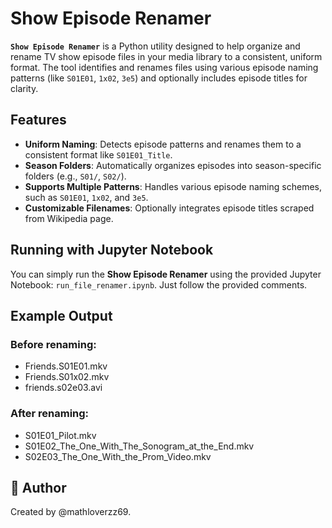 # Show Episode Renamer

**`Show Episode Renamer`** is a Python utility designed to help organize and rename TV show episode files in your media library to a consistent, uniform format. The tool identifies and renames files using various episode naming patterns (like `S01E01`, `1x02`, `3e5`) and optionally includes episode titles for clarity.

## Features

- **Uniform Naming**: Detects episode patterns and renames them to a consistent format like `S01E01_Title`.
- **Season Folders**: Automatically organizes episodes into season-specific folders (e.g., `S01/`, `S02/`).
- **Supports Multiple Patterns**: Handles various episode naming schemes, such as `S01E01`, `1x02`, and `3e5`.
- **Customizable Filenames**: Optionally integrates episode titles scraped from Wikipedia page.

## Running with Jupyter Notebook

You can simply run the **Show Episode Renamer** using the provided Jupyter Notebook: `run_file_renamer.ipynb`. Just follow the provided comments.

## Example Output

### Before renaming:
- Friends.S01E01.mkv  
- Friends.S01x02.mkv  
- friends.s02e03.avi  

### After renaming:
- S01E01_Pilot.mkv  
- S01E02_The_One_With_The_Sonogram_at_the_End.mkv  
- S02E03_The_One_With_the_Prom_Video.mkv

## 👤 Author
Created by @mathloverzz69. 


